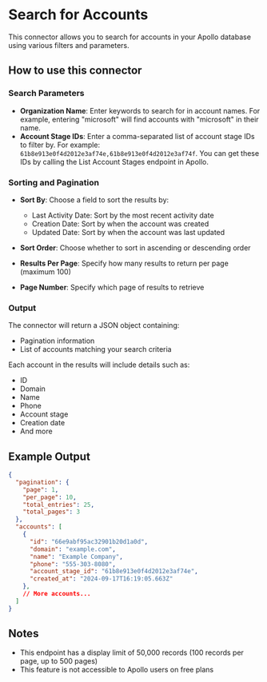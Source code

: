 # Search for Accounts

This connector allows you to search for accounts in your Apollo database using various filters and parameters.

## How to use this connector

### Search Parameters

- **Organization Name**: Enter keywords to search for in account names. For example, entering "microsoft" will find accounts with "microsoft" in their name.
- **Account Stage IDs**: Enter a comma-separated list of account stage IDs to filter by. For example: `61b8e913e0f4d2012e3af74e,61b8e913e0f4d2012e3af74f`. You can get these IDs by calling the List Account Stages endpoint in Apollo.

### Sorting and Pagination

- **Sort By**: Choose a field to sort the results by:
  - Last Activity Date: Sort by the most recent activity date
  - Creation Date: Sort by when the account was created
  - Updated Date: Sort by when the account was last updated
  
- **Sort Order**: Choose whether to sort in ascending or descending order
  
- **Results Per Page**: Specify how many results to return per page (maximum 100)
  
- **Page Number**: Specify which page of results to retrieve

### Output

The connector will return a JSON object containing:
- Pagination information
- List of accounts matching your search criteria

Each account in the results will include details such as:
- ID
- Domain
- Name
- Phone
- Account stage
- Creation date
- And more

## Example Output

```json
{
  "pagination": {
    "page": 1,
    "per_page": 10,
    "total_entries": 25,
    "total_pages": 3
  },
  "accounts": [
    {
      "id": "66e9abf95ac32901b20d1a0d",
      "domain": "example.com",
      "name": "Example Company",
      "phone": "555-303-8080",
      "account_stage_id": "61b8e913e0f4d2012e3af74e",
      "created_at": "2024-09-17T16:19:05.663Z"
    },
    // More accounts...
  ]
}
```

## Notes

- This endpoint has a display limit of 50,000 records (100 records per page, up to 500 pages)
- This feature is not accessible to Apollo users on free plans
